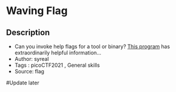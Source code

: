 # Waving Flag

## Description
- Can you invoke help flags for a tool or binary? [This program](https://mercury.picoctf.net/static/a14be2648c73e3cda5fc8490a2f476af/warm) has extraordinarily helpful information...
- Author: syreal
- Tags  : picoCTF2021 , General skills
- Source: flag

<!--
<ins>Step - 1</ins> :
- DOwnload The source file

<ins>Step - 2</ins>:

- Finally i got the flag `picoCTF{****}`


# 

## Challenge Description



## Challenge Information

Points: 10

## Hints

1. This program will only work in the webshell or another Linux computer.

2. To get the file accessible in your shell, enter the following in the Terminal prompt:
$ wget [https://mercury.picoctf.net/static/a14be2648c73e3cda5fc8490a2f476af/warm](https://mercury.picoctf.net/static/a14be2648c73e3cda5fc8490a2f476af/warm)

3. Run this program by entering the following in the Terminal prompt: $ ./warm, but you'll first have to make it executable with $ chmod +x warm

4. -h and --help are the most common arguments to give to programs to get more information from them!

5. Not every program implements help features like -h and --help.

## Solution

Download "this program", open it and search for "pico" in the search tab.
From there, you should be able to find the flag somewhere in the middle.

## Flag

>picoCTF{b1scu1ts_4nd_gr4vy_755f3544}
-->

#Update later
